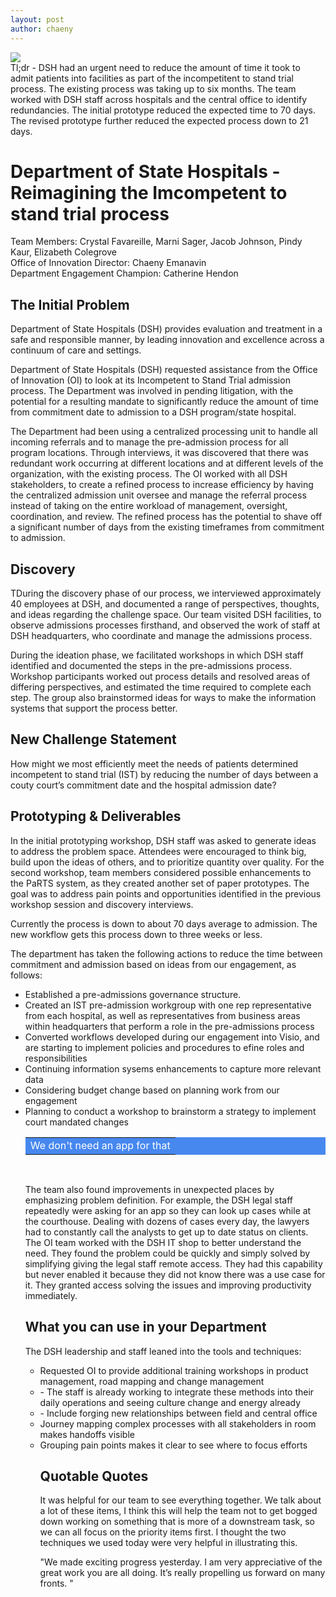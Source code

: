 ```yaml
---
layout: post
author: chaeny
---
```

<img src="../assets/images/DSH Survey Chart.png"/>
<br/>
Tl;dr - DSH had an urgent need to reduce the amount of time it took to admit patients into facilities as part of the incompetitent to stand trial process. The existing process was taking up to six months. The team worked with DSH staff across hospitals and the central office to identify redundancies. The initial prototype reduced the expected time to 70 days. The revised prototype further reduced the expected process down to 21 days.

<h1 class="jumbotron">Department of State Hospitals - Reimagining the Imcompetent to stand trial process
</h1>

<p>Team Members: Crystal Favareille, Marni Sager, Jacob Johnson, Pindy Kaur, Elizabeth Colegrove<br />
Office of Innovation Director: Chaeny Emanavin<br />
Department Engagement Champion: Catherine Hendon
</p>

<h2>The Initial Problem</h2>
<p>Department of State Hospitals (DSH) provides evaluation and treatment in a safe and responsible manner, by leading innovation and excellence across a continuum of care and settings.</p>

<p>Department of State Hospitals (DSH) requested assistance from the Office of Innovation (OI) to look at its Incompetent to Stand Trial admission process. The Department was involved in pending litigation, with the potential for a resulting mandate to significantly reduce the amount of time from commitment date to admission to a DSH program/state hospital. </p>

<p>The Department had been using a centralized processing unit to handle all incoming referrals and to manage the pre-admission process for all program locations. Through interviews, it was discovered that there was redundant work occurring at different locations and at different levels of the organization, with the existing process. The OI worked with all DSH stakeholders, to create a refined process to increase efficiency by having the centralized admission unit oversee and manage the referral process instead of taking on the entire workload of management, oversight, coordination, and review. The refined process has the potential to shave off a significant number of days from the existing timeframes from commitment to admission.
</p>

<h2>Discovery</h2>
<p>TDuring the discovery phase of our process, we interviewed approximately 40 employees at DSH, and documented a range of perspectives, thoughts, and ideas regarding the challenge space. Our team visited DSH facilities, to observe admissions processes firsthand, and observed the work of staff at DSH headquarters, who coordinate and manage the admissions process.</p>

<p>During the ideation phase, we facilitated workshops in which DSH staff identified and documented the steps in the pre-admissions process. Workshop participants worked out process details and resolved areas of differing perspectives, and estimated the time required to complete each step. The group also brainstormed ideas for ways to make the information systems that support the process better.
</p>

<h2>New Challenge Statement</h2>
<p>How might we most efficiently meet the needs of patients determined incompetent to stand trial (IST) by reducing the number of days between a couty court’s commitment date and the hospital admission date?
</p>

<h2>Prototyping & Deliverables</h2>
<p>In the initial prototyping workshop, DSH staff was asked to generate ideas to address the problem space. Attendees were encouraged to think big, build upon the ideas of others, and to prioritize quantity over quality. For the second workshop, team members considered possible enhancements to the PaRTS system, as they created another set of paper prototypes. The goal was to address pain points and opportunities identified in the previous workshop session and discovery interviews.</p>

<p>Currently the process is down to about 70 days average to admission. The new workflow gets this process down to three weeks or less.</p>

<p>The department has taken the following actions to reduce the time between commitment and admission based on ideas from our engagement, as follows:</p>
<ul><li>Established a pre-admissions governance structure.</li>
<li>Created an IST pre-admission workgroup with one rep representative from each hospital, as well as representatives from business areas within headquarters that perform a role in the pre-admissions process</li>
<li>Converted workflows developed during our engagement into Visio, and are starting to implement policies and procedures to efine roles and responsibilities</li>
<li>Continuing information sysems enhancements to capture more relevant data</li>
<li>Considering budget change based on planning work from our engagement</li>
<li>Planning to conduct a workshop to brainstorm a strategy to implement court mandated changes</li>

<table bgcolor="#4788ef" width="80%">
<tr>
<td><font color="#FFFFFF">
We don't need an app for that
</font>
</td>
</tr>
</table>
<br />

<p>The team also found improvements in unexpected places by emphasizing problem definition. For example, the DSH legal staff repeatedly were asking for an app so they can look up cases while at the courthouse. Dealing with dozens of cases every day, the lawyers had to constantly call the analysts to get up to date status on clients. The OI team worked with the DSH IT shop to better understand the need. They found the problem could be quickly and simply solved by simplifying giving the legal staff remote access. They had this capability but never enabled it because they did not know there was a use case for it. They granted access solving the issues and improving productivity immediately.</p>

<h2>What you can use in your Department</h2>
The DSH leadership and staff leaned into the tools and techniques:
<ul><li>Requested OI to provide additional training workshops in product management, road mapping and change management</li>
<li> - The staff is already working to integrate these methods into their daily operations and seeing culture change and energy already</li>
<li> - Include forging new relationships between field and central office</li>
<li>Journey mapping complex processes with all stakeholders in room makes handoffs visible</li>
<li>Grouping pain points makes it clear to see where to focus efforts</li>

<h2>Quotable Quotes</h2>
<p>It was helpful for our team to see everything together. We talk about a lot of these items, I think this will help the team not to get bogged down working on something that is more of a downstream task, so we can all focus on the priority items first. I thought the two techniques we used today were very helpful in illustrating this.</p>
<p>"We made exciting progress yesterday. I am very appreciative of the great work you are all doing. It’s really propelling us forward on many fronts. "
</p>
